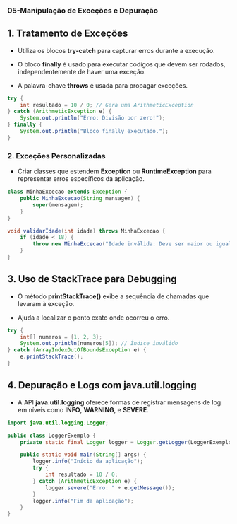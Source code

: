 ### 05-Manipulação de Exceções e Depuração

## 1. Tratamento de Exceções

- Utiliza os blocos **try-catch** para capturar erros durante a execução.

- O bloco **finally** é usado para executar códigos que devem ser rodados, independentemente de haver uma exceção.

- A palavra-chave **throws** é usada para propagar exceções.

```java
try {
    int resultado = 10 / 0; // Gera uma ArithmeticException
} catch (ArithmeticException e) {
    System.out.println("Erro: Divisão por zero!");
} finally {
    System.out.println("Bloco finally executado.");
}
```

### 2. Exceções Personalizadas

- Criar classes que estendem **Exception** ou **RuntimeException** para representar erros específicos da aplicação.

```java
class MinhaExcecao extends Exception {
    public MinhaExcecao(String mensagem) {
        super(mensagem);
    }
}

void validarIdade(int idade) throws MinhaExcecao {
    if (idade < 18) {
        throw new MinhaExcecao("Idade inválida: Deve ser maior ou igual a 18.");
    }
}
```

## 3. Uso de StackTrace para Debugging

- O método **printStackTrace()** exibe a sequência de chamadas que levaram à exceção.

- Ajuda a localizar o ponto exato onde ocorreu o erro.

```java
try {
    int[] numeros = {1, 2, 3};
    System.out.println(numeros[5]); // Índice inválido
} catch (ArrayIndexOutOfBoundsException e) {
    e.printStackTrace();
}
```

## 4. Depuração e Logs com java.util.logging

- A API **java.util.logging** oferece formas de registrar mensagens de log em níveis como **INFO**, **WARNING**, e **SEVERE**.

```java
import java.util.logging.Logger;

public class LoggerExemplo {
    private static final Logger logger = Logger.getLogger(LoggerExemplo.class.getName());

    public static void main(String[] args) {
        logger.info("Início da aplicação");
        try {
            int resultado = 10 / 0;
        } catch (ArithmeticException e) {
            logger.severe("Erro: " + e.getMessage());
        }
        logger.info("Fim da aplicação");
    }
}
```